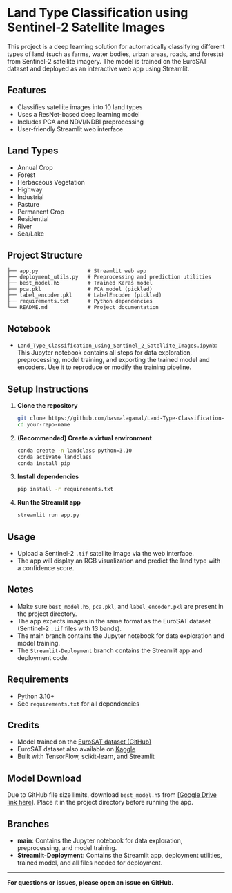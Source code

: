 # Land Type Classification using Sentinel-2 Satellite Images

This project is a deep learning solution for automatically classifying different types of land (such as farms, water bodies, urban areas, roads, and forests) from Sentinel-2 satellite imagery. The model is trained on the EuroSAT dataset and deployed as an interactive web app using Streamlit.

## Features
- Classifies satellite images into 10 land types
- Uses a ResNet-based deep learning model
- Includes PCA and NDVI/NDBI preprocessing
- User-friendly Streamlit web interface

## Land Types
- Annual Crop
- Forest
- Herbaceous Vegetation
- Highway
- Industrial
- Pasture
- Permanent Crop
- Residential
- River
- Sea/Lake

## Project Structure
```
├── app.py                # Streamlit web app
├── deployment_utils.py   # Preprocessing and prediction utilities
├── best_model.h5         # Trained Keras model
├── pca.pkl               # PCA model (pickled)
├── label_encoder.pkl     # LabelEncoder (pickled)
├── requirements.txt      # Python dependencies
└── README.md             # Project documentation
```
## Notebook
- `Land_Type_Classification_using_Sentinel_2_Satellite_Images.ipynb`:  
  This Jupyter notebook contains all steps for data exploration, preprocessing, model training, and exporting the trained model and encoders. Use it to reproduce or modify the training pipeline.

## Setup Instructions
1. **Clone the repository**
   ```bash
   git clone https://github.com/basmalagamal/Land-Type-Classification-DEPI-Project.git
   cd your-repo-name
   ```
2. **(Recommended) Create a virtual environment**
   ```bash
   conda create -n landclass python=3.10
   conda activate landclass
   conda install pip
   ```
3. **Install dependencies**
   ```bash
   pip install -r requirements.txt
   ```
4. **Run the Streamlit app**
   ```bash
   streamlit run app.py
   ```

## Usage
- Upload a Sentinel-2 `.tif` satellite image via the web interface.
- The app will display an RGB visualization and predict the land type with a confidence score.

## Notes
- Make sure `best_model.h5`, `pca.pkl`, and `label_encoder.pkl` are present in the project directory.
- The app expects images in the same format as the EuroSAT dataset (Sentinel-2 `.tif` files with 13 bands).
- The main branch contains the Jupyter notebook for data exploration and model training.  
- The `Streamlit-Deployment` branch contains the Streamlit app and deployment code.

## Requirements
- Python 3.10+
- See `requirements.txt` for all dependencies

## Credits
- Model trained on the [EuroSAT dataset (GitHub)](https://github.com/phelber/eurosat)
- EuroSAT dataset also available on [Kaggle](https://www.kaggle.com/datasets/apollo2506/eurosat-dataset)
- Built with TensorFlow, scikit-learn, and Streamlit

## Model Download
Due to GitHub file size limits, download `best_model.h5` from [[Google Drive link here](https://drive.google.com/drive/folders/1bbqpKrO2U20FSr0LA82eE8KfqsJOdCr8?usp=drive_link)].
Place it in the project directory before running the app.

## Branches

- **main**: Contains the Jupyter notebook for data exploration, preprocessing, and model training.
- **Streamlit-Deployment**: Contains the Streamlit app, deployment utilities, trained model, and all files needed for deployment.
---

**For questions or issues, please open an issue on GitHub.** 
